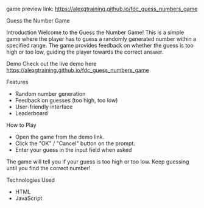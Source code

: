 game preview link: https://alexgtraining.github.io/fdc_guess_numbers_game

Guess the Number Game

Introduction
Welcome to the Guess the Number Game! This is a simple game where the player has to guess a randomly generated number within a specified range. The game provides feedback on whether the guess is too high or too low, guiding the player towards the correct answer.

Demo
Check out the live demo here https://alexgtraining.github.io/fdc_guess_numbers_game

Features
- Random number generation
- Feedback on guesses (too high, too low)
- User-friendly interface
- Leaderboard

How to Play
- Open the game from the demo link.
- Click the "OK" / "Cancel" button on the prompt.
- Enter your guess in the input field when asked

The game will tell you if your guess is too high or too low.
Keep guessing until you find the correct number!

Technologies Used
- HTML
- JavaScript

